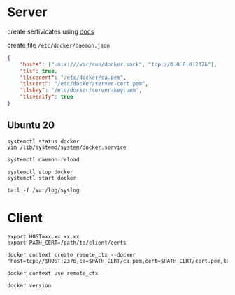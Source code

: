 
# Server

create sertivicates using [docs](https://docs.docker.com/engine/security/protect-access/)

create file `/etc/docker/daemon.json`
```json
{
    "hosts": ["unix:///var/run/docker.sock", "tcp://0.0.0.0:2376"],
    "tls": true,
    "tlscacert": "/etc/docker/ca.pem",
    "tlscert": "/etc/docker/server-cert.pem",
    "tlskey": "/etc/docker/server-key.pem",
    "tlsverify": true
}
```

## Ubuntu 20

```
systemctl status docker
vim /lib/systemd/system/docker.service
```

```
systemctl daemon-reload
```

```
systemctl stop docker
systemctl start docker
```

```
tail -f /var/log/syslog
```

# Client

```
export HOST=xx.xx.xx.xx
export PATH_CERT=/path/to/client/certs

docker context create remote_ctx --docker "host=tcp://$HOST:2376,ca=$PATH_CERT/ca.pem,cert=$PATH_CERT/cert.pem,key=$PATH_CERT/key.pem"

docker context use remote_ctx
```

```
docker version
```
